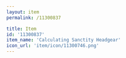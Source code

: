 ```yaml
---
layout: item
permalink: /11300837

title: Item
id: '11300837'
item_name: 'Calculating Sanctity Headgear'
icon_url: 'item/icon/11300746.png'
---
```

